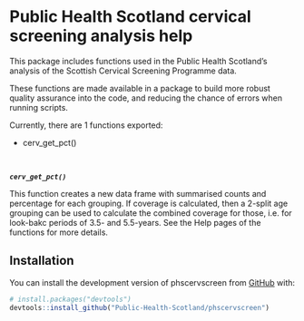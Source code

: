 
<!-- README.md is generated from README.Rmd. Please edit that file -->

# Public Health Scotland cervical screening analysis help

<!-- badges: start -->
<!-- badges: end -->

This package includes functions used in the Public Health Scotland’s
analysis of the Scottish Cervical Screening Programme data.

These functions are made available in a package to build more robust
quality assurance into the code, and reducing the chance of errors when
running scripts.

Currently, there are 1 functions exported:

- cerv_get_pct()

<br>

***`cerv_get_pct()`***

This function creates a new data frame with summarised counts and
percentage for each grouping. If coverage is calculated, then a 2-split
age grouping can be used to calculate the combined coverage for those,
i.e. for look-bakc periods of 3.5- and 5.5-years. See the Help pages of
the functions for more details.

## Installation

You can install the development version of phscervscreen from
[GitHub](https://github.com/) with:

``` r
# install.packages("devtools")
devtools::install_github("Public-Health-Scotland/phscervscreen")
```
